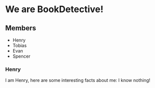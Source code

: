 # We are BookDetective!
## Members
- Henry
- Tobias
- Evan
- Spencer

### Henry
I am Henry, here are some interesting facts about me: I know nothing!